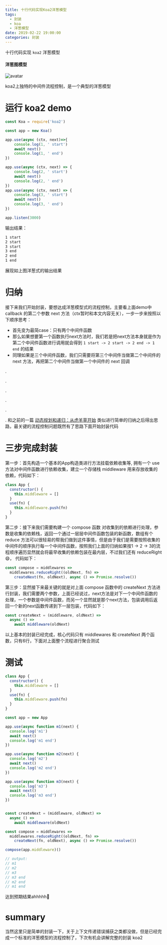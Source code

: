 ```yaml
---
title: 十行代码实现Koa2洋葱模型
tags:
  - 封装
  - koa
  - 洋葱模型
date: 2019-02-22 19:00:00
categories: 封装
---
```


十行代码实现 `koa2` 洋葱模型

<!--more-->

#### 洋葱图模型
![avatar](/onion.png)

koa2上独特的中间件流程控制，是一个典型的洋葱模型

# 运行 koa2 demo
```js
const Koa = require('koa2')

const app = new Koa()

app.use(async (ctx, next)=>{
    console.log(1, ' start')
    await next()
    console.log(1, ' end')
})

app.use(async (ctx, next) => {
    console.log(2, ' start')
    await next()
    console.log(2, ' end')
})
app.use(async (ctx, next) => {
    console.log(3, ' start')
    await next()
    console.log(3, ' end')
})

app.listen(3000)
```
输出结果：
```bash
1 start
2 start
3 start
3 end
2 end
1 end
```

展现如上图洋葱式的输出结果

# 归纳

接下来我们开始封装，要想达成洋葱模型式的流程控制，主要看上面demo中 callback 的第二个参数 next 方法（ctx暂时和本文内容无关），一步一步来按照以下顺序思考：
- 首先变为最简case：只有两个中间件函数
- 那么如果想要第一个函数执行next方法时，我们若是把next方法本身就是作为第二个中间件函数进行调用就会得到 `1 start -> 2 start -> 2 end -> 1 end` 的结果
- 同理如果是三个中间件函数，我们只需要将第三个中间件当做第二个中间件的 next 方法，再把第二个中间件当做第一个中间件的 next 回调

.

.

.

.

.

.
和之前的一篇 [动态规划和递归：从虎羊草开始](http://localhost:4000/2019/02/21/do%20something/%E5%8A%A8%E6%80%81%E8%A7%84%E5%88%92%E5%92%8C%E9%80%92%E5%BD%92%EF%BC%9A%E4%BB%8E%E8%99%8E%E7%BE%8A%E8%8D%89%E5%BC%80%E5%A7%8B/#%E4%BB%8E%E6%9C%80%E5%9F%BA%E6%9C%AC%E7%9A%84%E6%83%85%E5%86%B5%E5%85%A5%E6%89%8B) 类似进行简单的归纳之后得出思路，最关键的流程控制问题既然有了思路下面开始封装代码

# 三步完成封装

第一步：首先构造一个基本的App构造类进行方法挂载依赖收集等, 拥有一个 use 方法对中间件函数进行依赖收集，建立一个存储栈 middleware 用来存放收集的依赖，代码如下：
```js
class App {
  constructor() {
    this.middleware = []
  }
  use(fn) {
    this.middleware.push(fn)
  }
}
```

第二步：接下来我们需要构建一个 compose 函数 对收集到的依赖进行处理，参数是收集的依赖栈，返回一个通过一层层中间件函数包装的新函数，数组有个 reduce 方法可以很轻易的帮我们做到这件事情，但是由于我们是需要按照收集的中间件的顺序执行每一个中间件函数，按照我们上面的归纳如果按1 -> 2 -> 3的流程顺序遍历显然就会将最早收集的依赖包装在最内层，不过我们还有 reduceRight😄， 代码如下：
```js
const compose = middlewares =>
  middlewares.reduceRight((oldNext, fn) =>
    createNext(fn, oldNext), async () => Promise.resolve())
```

第三步：显然接下来最关键的就是对上面 compose 函数中的 createNext 方法进行封装，我们需要两个参数，上面已经说过，next方法是对下一个中间件函数的处理，一个参数是中间件函数，而另一个显然就是那个next方法，包装调用后返回一个新的next函数传递到下一层包装，代码如下：
```js
const createNext = (middleware, oldNext) =>
  async () =>
    await middleware(oldNext)
```

以上基本的封装已经完成，核心代码只有 middlewares 和 createNext 两个函数，只有6行，下面对上面整个流程进行聚合测试

# 测试
```js
class App {
  constructor() {
    this.middleware = []
  }
  use(fn) {
    this.middleware.push(fn)
  }
}

const app = new App

app.use(async function m1(next) {
  console.log('m1')
  await next()
  console.log('m1 end')
})

app.use(async function m2(next) {
  console.log('m2')
  await next()
  console.log('m2 end')
})

app.use(async function m3(next) {
  console.log('m3')
  await next()
  console.log('m3 end')
})


const createNext = (middleware, oldNext) =>
  async () =>
    await middleware(oldNext)

const compose = middlewares =>
  middlewares.reduceRight((oldNext, fn) =>
    createNext(fn, oldNext), async () => Promise.resolve())

compose(app.middleware)()

// output:
// m1
// m2
// m3
// m3 end
// m2 end
// m1 end
```

达到预期结果ahhhhh💐

# summary

当然这里只是简单的封装一下，关于上下文传递错误捕获之类都没做，但是已经完成一个标准的洋葱模型的流程控制了，下次有机会讲解完整的封装 koa2
